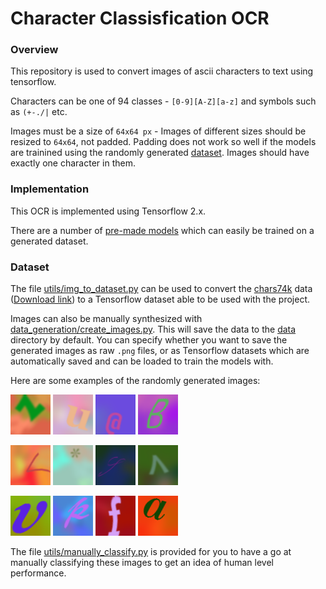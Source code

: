 # Character Classisfication OCR


### Overview

This repository is used to convert images of ascii characters to text using tensorflow.

Characters can be one of 94 classes - `[0-9][A-Z][a-z]` and symbols such as `(+-./|` etc.

Images must be a size of `64x64 px` - Images of different sizes should be resized to `64x64`, not padded. Padding does not work so well if the models are trainined using the randomly generated [dataset](#dataset). Images should have exactly one character in them.

### Implementation

This OCR is implemented using Tensorflow 2.x.

There are a number of [pre-made models](character_classification/nn_models.py) which can easily be trained on a generated dataset.

### Dataset

The file [utils/img_to_dataset.py](utils/img_to_dataset.py) can be used to convert the [chars74k](http://www.ee.surrey.ac.uk/CVSSP/demos/chars74k/) data ([Download link](http://www.ee.surrey.ac.uk/CVSSP/demos/chars74k/EnglishImg.tgz)) to a Tensorflow dataset able to be used with the project.

Images can also be manually synthesized with [data_generation/create_images.py](data_generation/create_images.py). This will save the data to the [data](data) directory by default. You can specify whether you want to save the generated images as raw `.png` files, or as Tensorflow datasets which are automatically saved and can be loaded to train the models with.

Here are some examples of the randomly generated images:

![img](data/imgs/1.png)
![img](data/imgs/2.png)
![img](data/imgs/3.png)
![img](data/imgs/4.png)

![img](data/imgs/5.png)
![img](data/imgs/6.png)
![img](data/imgs/7.png)
![img](data/imgs/8.png)

![img](data/imgs/9.png)
![img](data/imgs/10.png)
![img](data/imgs/11.png)
![img](data/imgs/12.png)

The file [utils/manually_classify.py](utils/manually_classify.py) is provided for you to have a go at manually classifying these images to get an idea of human level performance.
